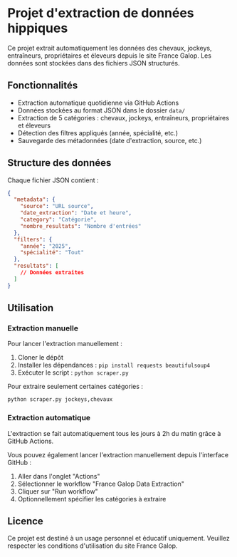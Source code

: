 # Projet d'extraction de données hippiques

Ce projet extrait automatiquement les données des chevaux, jockeys, entraîneurs, propriétaires et éleveurs depuis le site France Galop. Les données sont stockées dans des fichiers JSON structurés.

## Fonctionnalités

- Extraction automatique quotidienne via GitHub Actions
- Données stockées au format JSON dans le dossier `data/`
- Extraction de 5 catégories : chevaux, jockeys, entraîneurs, propriétaires et éleveurs
- Détection des filtres appliqués (année, spécialité, etc.)
- Sauvegarde des métadonnées (date d'extraction, source, etc.)

## Structure des données

Chaque fichier JSON contient :

```json
{
  "metadata": {
    "source": "URL source",
    "date_extraction": "Date et heure",
    "category": "Catégorie",
    "nombre_resultats": "Nombre d'entrées"
  },
  "filters": {
    "année": "2025",
    "spécialité": "Tout"
  },
  "resultats": [
    // Données extraites
  ]
}
```

## Utilisation

### Extraction manuelle

Pour lancer l'extraction manuellement :

1. Cloner le dépôt
2. Installer les dépendances : `pip install requests beautifulsoup4`
3. Exécuter le script : `python scraper.py`

Pour extraire seulement certaines catégories :

```bash
python scraper.py jockeys,chevaux
```

### Extraction automatique

L'extraction se fait automatiquement tous les jours à 2h du matin grâce à GitHub Actions.

Vous pouvez également lancer l'extraction manuellement depuis l'interface GitHub :
1. Aller dans l'onglet "Actions"
2. Sélectionner le workflow "France Galop Data Extraction"
3. Cliquer sur "Run workflow"
4. Optionnellement spécifier les catégories à extraire

## Licence

Ce projet est destiné à un usage personnel et éducatif uniquement. Veuillez respecter les conditions d'utilisation du site France Galop.
